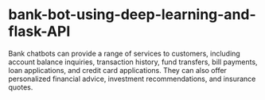 # bank-bot-using-deep-learning-and-flask-API
Bank chatbots can provide a range of services to customers, including account balance inquiries, transaction history, fund transfers, bill payments, loan applications, and credit card applications. They can also offer personalized financial advice, investment recommendations, and insurance quotes. 
